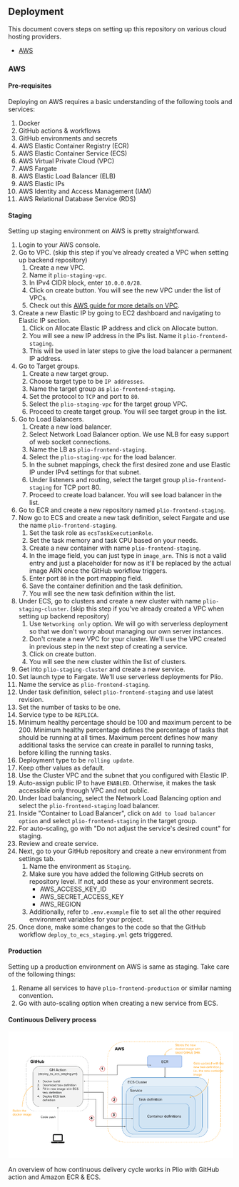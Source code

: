 ## Deployment
This document covers steps on setting up this repository on various cloud hosting providers.

  - [AWS](#aws)

### AWS

#### Pre-requisites
Deploying on AWS requires a basic understanding of the following tools and services:
1. Docker
2. GitHub actions & workflows
3. GitHub environments and secrets
4. AWS Elastic Container Registry (ECR)
5. AWS Elastic Container Service (ECS)
6. AWS Virtual Private Cloud (VPC)
7. AWS Fargate
8. AWS Elastic Load Balancer (ELB)
9. AWS Elastic IPs
10. AWS Identity and Access Management (IAM)
11. AWS Relational Database Service (RDS)

#### Staging
Setting up staging environment on AWS is pretty straightforward.
1. Login to your AWS console.
2. Go to VPC. (skip this step if you've already created a VPC when setting up backend repository)
   1. Create a new VPC.
   2. Name it `plio-staging-vpc`.
   3. In IPv4 CIDR block, enter `10.0.0.0/28`.
   4. Click on create button. You will see the new VPC under the list of VPCs.
   5. Check out this [AWS guide for more details on VPC](https://docs.aws.amazon.com/vpc/latest/userguide/working-with-vpcs.html).
3. Create a new Elastic IP by going to EC2 dashboard and navigating to Elastic IP section.
   1. Click on Allocate Elastic IP address and click on Allocate button.
   2. You will see a new IP address in the IPs list. Name it `plio-frontend-staging`.
   3. This will be used in later steps to give the load balancer a permanent IP address.
4. Go to Target groups.
   1. Create a new target group.
   2. Choose target type to be `IP addresses`.
   3. Name the target group as `plio-frontend-staging`.
   4. Set the protocol to `TCP` and port to `80`.
   5. Select the `plio-staging-vpc` for the target group VPC.
   6. Proceed to create target group. You will see target group in the list.
5. Go to Load Balancers.
   1. Create a new load balancer.
   2. Select Network Load Balancer option. We use NLB for easy support of web socket connections.
   3. Name the LB as `plio-frontend-staging`.
   4. Select the `plio-staging-vpc` for the load balancer.
   5. In the subnet mappings, check the first desired zone and use Elastic IP under IPv4 settings for that subnet.
   6. Under listeners and routing, select the target group `plio-frontend-staging` for TCP port 80.
   7. Proceed to create load balancer. You will see load balancer in the list.
6. Go to ECR and create a new repository named `plio-frontend-staging`.
7. Now go to ECS and create a new task definition, select Fargate and use the name `plio-frontend-staging`.
   1. Set the task role as `ecsTaskExecutionRole`.
   2. Set the task memory and task CPU based on your needs.
   3. Create a new container with name `plio-frontend-staging`.
   4. In the image field, you can just type in `image_arn`. This is not a valid entry and just a placeholder for now as it'll be replaced by the actual image ARN once the GitHub workflow triggers.
   5. Enter port `80` in the port mapping field.
   6. Save the container definition and the task definition.
   7. You will see the new task definition within the list.
8. Under ECS, go to clusters and create a new cluster with name `plio-staging-cluster`. (skip this step if you've already created a VPC when setting up backend repository)
   1. Use `Networking only` option. We will go with serverless deployment so that we don't worry about managing our own server instances.
   2. Don't create a new VPC for your cluster. We'll use the VPC created in previous step in the next step of creating a service.
   3. Click on create button.
   4. You will see the new cluster within the list of clusters.
9.  Get into `plio-staging-cluster` and create a new service.
   1. Set launch type to Fargate. We'll use serverless deployments for Plio.
   2. Name the service as `plio-frontend-staging`.
   3. Under task definition, select `plio-frontend-staging` and use latest revision.
   4. Set the number of tasks to be one.
   5. Service type to be `REPLICA`.
   6. Minimum healthy percentage should be 100 and maximum percent to be 200. Minimum healthy percentage defines the percentage of tasks that should be running at all times. Maximum percent defines how many additional tasks the service can create in parallel to running tasks, before killing the running tasks.
   7. Deployment type to be `rolling update`.
   8. Keep other values as default.
   9. Use the Cluster VPC and the subnet that you configured with Elastic IP.
   10. Auto-assign public IP to have `ENABLED`. Otherwise, it makes the task accessible only through VPC and not public.
   11. Under load balancing, select the Network Load Balancing option and select the `plio-frontend-staging` load balancer.
   12. Inside "Container to Load Balancer", click on `Add to load balancer option` and select `plio-frontend-staging` in the target group.
   13. For auto-scaling, go with "Do not adjust the service's desired count" for staging.
   14. Review and create service.
10. Next, go to your GitHub repository and create a new environment from settings tab.
    1. Name the environment as `Staging`.
    2. Make sure you have added the following GitHub secrets on repository level. If not, add these as your environment secrets.
       - AWS_ACCESS_KEY_ID
       - AWS_SECRET_ACCESS_KEY
       - AWS_REGION
    3. Additionally, refer to `.env.example` file to set all the other required environment variables for your project.
11. Once done, make some changes to the code so that the GitHub workflow `deploy_to_ecs_staging.yml` gets triggered.


#### Production
Setting up a production environment on AWS is same as staging. Take care of the following things:
1. Rename all services to have `plio-frontend-production` or similar naming convention.
2. Go with auto-scaling option when creating a new service from ECS.


#### Continuous Delivery process
![Overview of Continuous Delivery process](./images/aws-gh-cd.png)

An overview of how continuous delivery cycle works in Plio with GitHub action and Amazon ECR & ECS.
